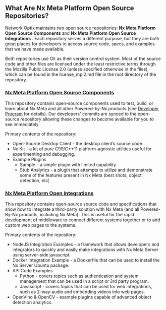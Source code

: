 ## What Are Nx Meta Platform Open Source Repositories?

Network Optix maintains two open source repositories: **Nx Meta Platform Open Source Components** and **Nx Meta Platform Open Source Integrations** . Each repository serves a different purpose, but they are both great places for developers to access source code, specs, and examples that we have made available.

Both repositories use Git as their version control system. Most of the source code and other files are licensed under the least restrictive terms through the Mozilla Public License 2.0 (unless specified otherwise in the files), which can be found in the license_mpl2.md file in the root directory of the repository.

### [Nx Meta Platform Open Source Components ](https://github.com/networkoptix/nx_open)

This repository contains open-source components used to test, build, or learn about Nx Meta and all other Powered-by-Nx products (see [Developer Program](https://meta.nxvms.com/docs/developers/knowledgebase/224-developer-program) for details). Our developers' commits are synced to the open-source repository allowing these changes to become available for you to see immediately.

Primary contents of the repository:

* Open-Source Desktop Client - the desktop client’s source code.
* Nx Kit - a kit of pure C99/C++11 platform-agnostic utilities useful for experimenting and debugging.
* Example Plugins
  * Sample - a simple plugin with limited capability.
  * Stub Analytics - a plugin that attempts to utilize and demonstrate some of the features present in Nx Meta (best shots, object detection, etc)

### [Nx Meta Platform Open Integrations](https://github.com/networkoptix/nx_open_integrations/tree/master)

This repository contains open-source source code and specifications that show how to integrate a third-party solution with Nx Meta (and all Powered-By-Nx products, including Nx Meta). This is useful for the rapid development of middleware to connect different systems together or to add custom web pages to the systems.

Primary contents of the repository:

* NodeJS Integration Examples - a framework that allows developers and integrators to quickly and easily make integrations with Nx Meta Server using server-side javascript.
* Docker Integration Example - a Dockerfile that can be used to install the Nx Server Ubuntu package.
* API Code Examples
  * Python - covers topics such as authentication and system management that can be used in a script or 3rd party program.
  * Javascript  - covers topics that can be used for web integrations, such as 2-way-audio and embedding videos into web pages.
* OpenVino & OpenCV - example plugins capable of advanced object detection analytics.
